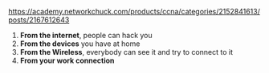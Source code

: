https://academy.networkchuck.com/products/ccna/categories/2152841613/posts/2167612643

1) **From the internet**, people can hack you 
2) **From the devices** you have at home
3) **From the Wireless**, everybody can see it and try to connect to it
4) **From your work connection**
